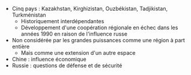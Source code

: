 - Cinq pays : Kazakhstan, Kirghizistan, Ouzbékistan, Tadjikistan, Turkménistan
  - Historiquement interdépendantes
  - Développement d'une coopération régionale en échec dans les années 1990 en raison de l'influence russe
- Non considérée par les grandes puissances comme une région à part entière 
  - Mais comme une extension d'un autre espace
- Chine : influence économique
- Russie : questions de défense et de sécurité
